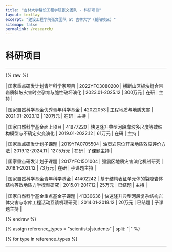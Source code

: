 ```yaml
---
title: "吉林大学建设工程学院张文团队 - 科研项目"
layout: textlay
excerpt: "建设工程学院张文团队 at 吉林大学（朝阳校区）"
sitemap: false
permalink: /research/
---
```


# 科研项目

---
 {% raw %}
 
 | 国家重点研发计划青年科学家项目 | 2022YFC3080200 | 横断山区板块缝合带岩质斜坡灾害时空孕育与脆性破坏演化 | 2023.01-2025.12 | 300万元 | 在研 | 主持 |

 | 国家自然科学基金优秀青年科学基金 | 42022053 | 工程地质与地质灾害 | 2021.01-2023.12 | 120万元 | 在研 | 主持 |

 | 国家自然科学基金面上项目 | 41877220 | 快速隆升典型河段岸坡多尺度等效结构模型与不确定灾变演化 | 2019.01-2022.12 | 61万元 | 在研 | 主持 |

 | 国家重点研发计划子课题 | 2019YFA0705504 | 油页岩原位开采地质效应评价方法 | 2019.12-2024.11 | 127.5万元 | 在研 | 子课题主持 |

 | 国家重点研发计划子课题 | 2017YFC1501004 | 强震区地质灾害演化机制研究 | 2018.1-2021.12 | 73万元 | 在研 | 子课题主持 |

 | 国家自然科学基金青年科学基金 | 41402242 | 基于结构表征单元体的裂隙岩体结构等效地质力学模型研究 | 2015.01-2017.12 | 25万元 | 已结题 | 主持 |

 | 国家自然科学基金重点基金子课题 | 41330636 | 快速隆升典型河段复杂结构岩体灾害与水库工程活动互馈机理研究 | 2014.01-2018.12 | 20万元 | 已结题 | 子课题主持 |
 
 {% endraw %}

 {% assign reference_types = "scientists|students" | split: "|" %}

 {% for type in reference_types %}

---


